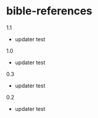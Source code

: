 bible-references
=========

1.1
- updater test

1.0
- updater test

0.3
- updater test

0.2
- updater test